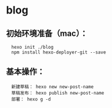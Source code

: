 # blog
## 初始环境准备（mac）：
      hexo init ./blog
      npm install hexo-deployer-git --save
        
## 基本操作：
      新建草稿： hexo new new-post-name
      草稿发布： hexo publish new-post-name
      部署： hexo g -d
